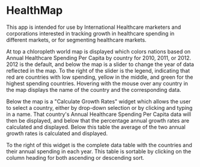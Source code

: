 HealthMap
=========
This app is intended for use by International Healthcare marketers and corporations interested in tracking growth in healthcare spending in different markets, or for segmenting healthcare markets.

At top a chloropleth world map is displayed which colors nations based on Annual Healthcare Spending Per Capita by country for 2010, 2011, or 2012. 2012 is the default, and below the map is a slider to change the year of data reflected in the map. To the right of the slider is the legend, indicating that red are countries with low spending, yellow in the middle, and green for the highest spending countries. Hovering with the mouse over any country in the map displays the name of the country and the corresponding data.

Below the map is a "Calculate Growth Rates" widget which allows the user to select a country, either by drop-down selection or by clicking and typing in a name. That country's Annual Healthcare Spending Per Capita data will then be displayed, and below that the percentage annual growth rates are calculated and displayed. Below this table the average of the two annual growth rates is calculated and displayed.

To the right of this widget is the complete data table with the countries and their annual spending in each year. This table is sortable by clicking on the column heading for both ascending or descending sort.
